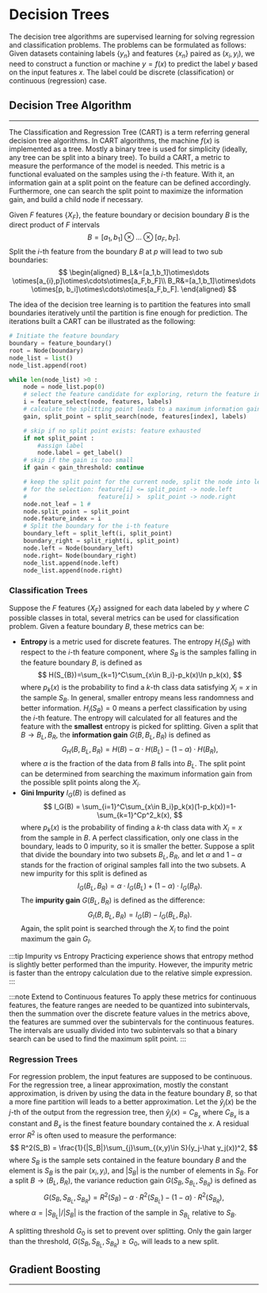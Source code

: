 # Decision Trees

The decision tree algorithms are supervised learning for solving regression and classification problems. The problems can be formulated as follows:
Given datasets containing labels $\lbrace y_n\rbrace$ and features $\lbrace x_n\rbrace$ paired as $(x_i,y_i)$, we need to construct a function or machine $y=f(x)$ to predict the label $y$ based on the input features $x$. The label could be discrete (classification) or continuous (regression) case.

## Decision Tree Algorithm
---

The Classification and Regression Tree (CART) is a term referring general decision tree algorithms. In CART algorithms, the machine $f(x)$ is implemented as a tree. Mostly a binary tree is used for simplicity (ideally, any tree can be split into a binary tree). To build a CART, a metric to measure the performance of the model is needed. This metric is a functional evaluated on the samples using the $i$-th feature. With it, an information gain at a split point on the feature can be defined accordingly. Furthermore, one can search the split point to maximize the information gain, and build a child node if necessary. 

Given $F$ features $\lbrace X_F\rbrace$, the feature boundary or decision boundary $B$ is the direct product of $F$ intervals 
$$
B=[a_1,b_1]\otimes\dots \otimes[a_F,b_F].
$$
Split the $i$-th feature from the boundary $B$ at $p$ will lead to two sub boundaries:
$$
\begin{aligned}
B_L&=[a_1,b_1]\otimes\dots \otimes[a_{i},p]\otimes\cdots\otimes[a_F,b_F]\\
B_R&=[a_1,b_1]\otimes\dots \otimes[p, b_i]\otimes\cdots\otimes[a_F,b_F].
\end{aligned}
$$

The idea of the decision tree learning is to partition the features into small boundaries iteratively until the partition is fine enough for prediction. The iterations built a CART can be illustrated as the following:
```python
# Initiate the feature boundary
boundary = feature_boundary()
root = Node(boundary)
node_list = list()
node_list.append(root)

while len(node_list) >0 :
	node = node_list.pop(0)
	# select the feature candidate for exploring, return the feature index i 
	i = feature_select(node, features, labels)
	# calculate the splitting point leads to a maximum information gain by using the i-th feature
	gain, split_point = split_search(node, features[index], labels)

	# skip if no split point exists: feature exhausted
	if not split_point : 
		#assign label
		node.label = get_label()
	# skip if the gain is too small
	if gain < gain_threshold: continue

	# keep the split point for the current node, split the node into left/right child nodes,
	# for the selection: feature[i] <= split_point -> node.left
	#                    feature[i] >  split_point -> node.right
	node.not_leaf = 1 # 
	node.split_point = split_point
	node.feature_index = i
	# Split the boundary for the i-th feature
	boundary_left = split_left(i, split_point)
	boundary_right = split_right(i, split_point)
	node.left = Node(boundary_left)
	node.right= Node(boundary_right)
	node_list.append(node.left)
	node_list.append(node.right)
``` 

### Classification Trees

Suppose the $F$ features $\lbrace X_F\rbrace$ assigned for each data labeled by $y$ where $C$ possible classes in total, several metrics can be used for classification problem. Given a feature boundary $B$, these metrics can be:

* **Entropy** is a metric used for discrete features. The entropy $H_i(S_{B})$ with respect to the $i$-th feature component, where $S_{B}$ is the samples falling in the feature boundary $B$, is defined as
$$
H(S_{B})=\sum_{k=1}^C\sum_{x\in B_i}-p_k(x)\ln p_k(x),
$$
where $p_k(x)$ is the probability to find a $k$-th class data satisfying $X_i=x$ in the sample $S_{B}$. In general, smaller entropy means less randomness and better information. $H_i(S_{B})=0$ means a perfect classification by using the $i$-th feature. The entropy will calculated for all features and the feature with the **smallest** entropy is picked for splitting. Given a split that $B\to B_L, B_R$, the **information gain** $G(B, B_L, B_R)$ is defined as
$$
G_H(B, B_{L}, B_{R}) = H(B)-\alpha\cdot H(B_L)-(1-\alpha)\cdot H(B_R),
$$
where $\alpha$ is the fraction of the data from $B$ falls into $B_L$. The split point can be determined from searching the maximum information gain from the possible split points along the $X_i$. 
* **Gini Impurity** $I_G(B)$ is defined as
$$
I_G(B) = \sum_{i=1}^C\sum_{x\in B_i}p_k(x)(1-p_k(x))=1-\sum_{k=1}^Cp^2_k(x),
$$ 
where $p_k(x)$ is the probability of finding a $k$-th class data with $X_i=x$ from the sample in $B$. A perfect classification, only one class in the boundary, leads to 0 impurity, so it is smaller the better. Suppose a split that divide the boundary into two subsets $B_L, B_R$, and let $\alpha$ and $1-\alpha$ stands for the fraction of original samples fall into the two subsets. A new impurity for this split is defined as
$$
I_G(B_L,B_R)= \alpha\cdot I_G(B_L)+(1-\alpha)\cdot I_G(B_R).
$$
The **impurity gain** $G(B_L,B_R)$ is defined as the difference:
$$
G_I(B,B_L,B_R)=I_G(B)-I_G(B_L,B_R).
$$
Again, the split point is searched through the $X_i$ to find the point maximum the gain $G_I$. 

:::tip Impurity vs Entropy
Practicing experience shows that entropy method is slightly better performed than the impurity. However, the impurity metric is faster than the entropy calculation due to the relative simple expression. 
:::

:::note Extend to Continuous features
To apply these metrics for continuous features, the feature ranges are needed to be quantized into subintervals, then the summation over the discrete feature values in the metrics above, the features are summed over the subintervals for the continuous features. The intervals are usually divided into two subintervals so that a binary search can be used to find the maximum split point.
:::

### Regression Trees

For regression problem, the input features are supposed to be continuous. For the regression tree, a linear approximation, mostly the constant approximation, is driven by using the data in the feature boundary $B$, so that a more fine partition will leads to a better approximation. Let the $\hat y_j(x)$ be the $j$-th of the output from the regression tree, then $\hat y_j(x)=C_{B_x}$ where $C_{B_x}$ is a constant and $B_x$ is the finest feature boundary contained the $x$. A residual error $R^2$ is often used to measure the performance:
$$
R^2(S_B) = \frac{1}{|S_B|}\sum_{j}\sum_{(x,y)\in S}(y_j-\hat y_j(x))^2,
$$
where $S_B$ is the sample sets contained in the feature boundary $B$ and the element is $S_B$ is the pair $(x_i,y_i)$, and $|S_B|$ is the number of elements in $S_B$. For a split $B\to (B_L,B_R)$, the variance reduction gain $G(S_B, S_{B_L}, S_{B_R})$ is defined as 
$$
G(S_B, S_{B_L}, S_{B_R}) = R^2(S_B)-\alpha\cdot R^2(S_{B_L})-(1-\alpha)\cdot R^2(S_{B_R}),
$$
where $\alpha = |S_{B_L}|/|S_B|$ is the fraction of the sample in $S_{B_L}$ relative to $S_B$.

A splitting threshold $G_0$ is set to prevent over splitting. Only the gain larger than the threshold, $G(S_B, S_{B_L},S_{B_R})\ge G_0$, will leads to a new split. 

## Gradient Boosting
---

